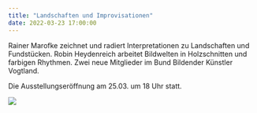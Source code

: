 ```yaml
---
title: "Landschaften und Improvisationen"
date: 2022-03-23 17:00:00
---
```


Rainer Marofke zeichnet und radiert Interpretationen zu Landschaften und Fundstücken. Robin Heydenreich arbeitet Bildwelten in Holzschnitten und farbigen Rhythmen. Zwei neue Mitglieder im Bund Bildender Künstler Vogtland.

Die Ausstellungseröffnung am 25.03. um 18 Uhr statt.

![](/img/2022-03-23-landschaften-und-improvisationen/landschaften-und-improvisationen.jpg)
